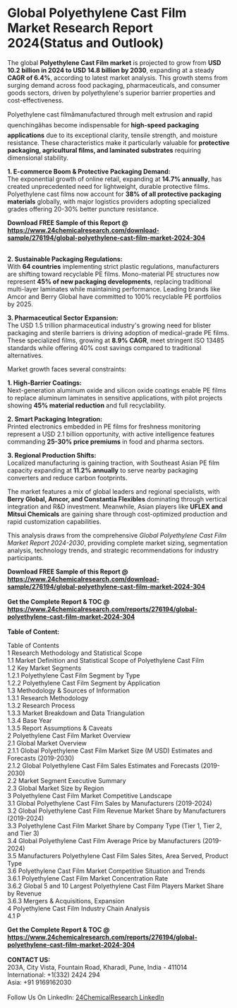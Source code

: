 <h1>Global Polyethylene Cast Film Market Research Report 2024(Status and Outlook)</h1><p>The global <strong>Polyethylene Cast Film market</strong> is projected to grow from <strong>USD 10.2 billion in 2024 to USD 14.8 billion by 2030</strong>, expanding at a steady <strong>CAGR of 6.4%</strong>, according to latest market analysis. This growth stems from surging demand across food packaging, pharmaceuticals, and consumer goods sectors, driven by polyethylene's superior barrier properties and cost-effectiveness.</p><p>Polyethylene cast filmâmanufactured through melt extrusion and rapid quenchingâhas become indispensable for <strong>high-speed packaging applications</strong> due to its exceptional clarity, tensile strength, and moisture resistance. These characteristics make it particularly valuable for <strong>protective packaging, agricultural films, and laminated substrates</strong> requiring dimensional stability.</p><p><strong>1. E-commerce Boom &amp; Protective Packaging Demand:</strong><br>
The exponential growth of online retail, expanding at <strong>14.7% annually</strong>, has created unprecedented need for lightweight, durable protective films. Polyethylene cast films now account for <strong>38% of all protective packaging materials</strong> globally, with major logistics providers adopting specialized grades offering 20-30% better puncture resistance.</p><div><b>Download FREE Sample of this Report @ 
            <a href="https://www.24chemicalresearch.com/download-sample/276194/global-polyethylene-cast-film-market-2024-304">
            https://www.24chemicalresearch.com/download-sample/276194/global-polyethylene-cast-film-market-2024-304</a></b></div><br><p><strong>2. Sustainable Packaging Regulations:</strong><br>
With <strong>64 countries</strong> implementing strict plastic regulations, manufacturers are shifting toward recyclable PE films. Mono-material PE structures now represent <strong>45% of new packaging developments</strong>, replacing traditional multi-layer laminates while maintaining performance. Leading brands like Amcor and Berry Global have committed to 100% recyclable PE portfolios by 2025.</p><p><strong>3. Pharmaceutical Sector Expansion:</strong><br>
The USD 1.5 trillion pharmaceutical industry's growing need for blister packaging and sterile barriers is driving adoption of medical-grade PE films. These specialized films, growing at <strong>8.9% CAGR</strong>, meet stringent ISO 13485 standards while offering 40% cost savings compared to traditional alternatives.</p><p>Market growth faces several constraints:</p><p><strong>1. High-Barrier Coatings:</strong><br>
Next-generation aluminum oxide and silicon oxide coatings enable PE films to replace aluminum laminates in sensitive applications, with pilot projects showing <strong>45% material reduction</strong> and full recyclability.</p><p><strong>2. Smart Packaging Integration:</strong><br>
Printed electronics embedded in PE films for freshness monitoring represent a USD 2.1 billion opportunity, with active intelligence features commanding <strong>25-30% price premiums</strong> in food and pharma sectors.</p><p><strong>3. Regional Production Shifts:</strong><br>
Localized manufacturing is gaining traction, with Southeast Asian PE film capacity expanding at <strong>11.2% annually</strong> to serve nearby packaging converters and reduce carbon footprints.</p><p>The market features a mix of global leaders and regional specialists, with <strong>Berry Global, Amcor, and Constantia Flexibles</strong> dominating through vertical integration and R&amp;D investment. Meanwhile, Asian players like <strong>UFLEX and Mitsui Chemicals</strong> are gaining share through cost-optimized production and rapid customization capabilities.</p><p>This analysis draws from the comprehensive <em>Global Polyethylene Cast Film Market Report 2024-2030</em>, providing complete market sizing, segmentation analysis, technology trends, and strategic recommendations for industry participants.</p><div><b>Download FREE Sample of this Report @ 
            <a href="https://www.24chemicalresearch.com/download-sample/276194/global-polyethylene-cast-film-market-2024-304">
            https://www.24chemicalresearch.com/download-sample/276194/global-polyethylene-cast-film-market-2024-304</a></b></div><br><div><b>Get the Complete Report & TOC @ 
            <a href="https://www.24chemicalresearch.com/reports/276194/global-polyethylene-cast-film-market-2024-304">
            https://www.24chemicalresearch.com/reports/276194/global-polyethylene-cast-film-market-2024-304</a></b></div><br>
            <b>Table of Content:</b><p>Table of Contents<br />
1 Research Methodology and Statistical Scope<br />
1.1 Market Definition and Statistical Scope of Polyethylene Cast Film<br />
1.2 Key Market Segments<br />
1.2.1 Polyethylene Cast Film Segment by Type<br />
1.2.2 Polyethylene Cast Film Segment by Application<br />
1.3 Methodology & Sources of Information<br />
1.3.1 Research Methodology<br />
1.3.2 Research Process<br />
1.3.3 Market Breakdown and Data Triangulation<br />
1.3.4 Base Year<br />
1.3.5 Report Assumptions & Caveats<br />
2 Polyethylene Cast Film Market Overview<br />
2.1 Global Market Overview<br />
2.1.1 Global Polyethylene Cast Film Market Size (M USD) Estimates and Forecasts (2019-2030)<br />
2.1.2 Global Polyethylene Cast Film Sales Estimates and Forecasts (2019-2030)<br />
2.2 Market Segment Executive Summary<br />
2.3 Global Market Size by Region<br />
3 Polyethylene Cast Film Market Competitive Landscape<br />
3.1 Global Polyethylene Cast Film Sales by Manufacturers (2019-2024)<br />
3.2 Global Polyethylene Cast Film Revenue Market Share by Manufacturers (2019-2024)<br />
3.3 Polyethylene Cast Film Market Share by Company Type (Tier 1, Tier 2, and Tier 3)<br />
3.4 Global Polyethylene Cast Film Average Price by Manufacturers (2019-2024)<br />
3.5 Manufacturers Polyethylene Cast Film Sales Sites, Area Served, Product Type<br />
3.6 Polyethylene Cast Film Market Competitive Situation and Trends<br />
3.6.1 Polyethylene Cast Film Market Concentration Rate<br />
3.6.2 Global 5 and 10 Largest Polyethylene Cast Film Players Market Share by Revenue<br />
3.6.3 Mergers & Acquisitions, Expansion<br />
4 Polyethylene Cast Film Industry Chain Analysis<br />
4.1 P</p><div><b>Get the Complete Report & TOC @ 
            <a href="https://www.24chemicalresearch.com/reports/276194/global-polyethylene-cast-film-market-2024-304">
            https://www.24chemicalresearch.com/reports/276194/global-polyethylene-cast-film-market-2024-304</a></b></div><br><b>CONTACT US:</b><br>
            203A, City Vista, Fountain Road, Kharadi, Pune, India - 411014<br>
            International: +1(332) 2424 294<br>
            Asia: +91 9169162030 <br><br>
            Follow Us On LinkedIn: <a href="https://www.linkedin.com/company/24chemicalresearch/">24ChemicalResearch LinkedIn</a>
